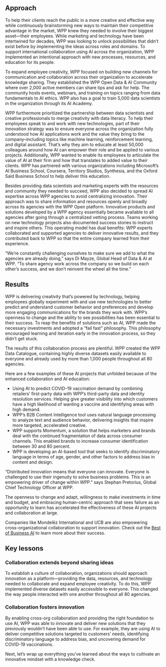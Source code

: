 ## Approach 

To help their clients reach the public in a more creative and effective way while continuously brainstorming new ways to maintain their competitive advantage in the market, WPP knew they needed to involve their biggest asset—their employees. While marketing and technology have been intertwined for decades, WPP was looking to unlock possibilities that didn’t exist before by implementing the ideas across roles and domains. To support international collaboration using AI across the organization, WPP implemented an intentional approach with new processes, resources, and education for its people.  

To expand employee creativity, WPP focused on building new channels for communication and collaboration across their organization to accelerate knowledge sharing. They established the WPP Open Data & AI Community where over 2,000 active members can share tips and ask for help. The community hosts events, webinars, and training on topics ranging from data fundamentals to AI ethics. WPP also has a goal to train 5,000 data scientists in the organization through its AI Academy.

WPP furthermore prioritized the partnership between data scientists and creative professionals to merge creativity with data literacy. To help their employees speak to and work with new technologies, part of their innovation strategy was to ensure everyone across the organization fully understood how AI applications work and the value they bring to the company–including topics like machine learning, reinforcement learning, and digital assistant. That’s why they aim to educate at least 50,000 colleagues around how AI can empower their role and be applied to various projects. Additionally, WPP wanted to enable its employees to articulate the value of AI at their firm and how that translates to added value to their clients. WPP has partnered with various organizations including Microsoft’s AI Business School, Coursera, Territory Studios, Synthesia, and the Oxford Saïd Business School to help deliver this education.

Besides providing data scientists and marketing experts with the resources and community they needed to succeed, WPP also decided to spread AI expertise across WPP agencies to avoid centralizing innovation. Their approach was to share information and resources openly and broadly across its agencies with the WPP Open platform. Innovative products and solutions developed by a WPP agency essentially became available to all agencies after going through a centralized vetting process. Teams working on new technology projects also documented success stories to instruct and inspire others. This operating model has dual benefits: WPP experts collaborated and supported agencies to deliver innovative results, and they contributed back to WPP so that the entire company learned from their experience.

“We’re constantly challenging ourselves to make sure we add to what the agencies are already doing,” says Di Mayze, Global Head of Data & AI at WPP. “To share agency work across the company so we build on each other’s success, and we don’t reinvent the wheel all the time.”

## Results

WPP is delivering creativity that’s powered by technology, helping employees globally experiment with and use new technologies to better predict and understand customer behavior and preferences and develop more engaging communications for the brands they work with. WPP’s openness to change and the ability to see possibilities has been essential to their success. To reap the benefits of solutions such as AI, WPP made the necessary investments and adopted a “fail fast” philosophy. This philosophy encouraged learning and iteration early in the innovation process, so they didn’t get stuck.

The results of this collaboration process are plentiful. WPP created the WPP Data Catalogue, containing highly diverse datasets easily available to everyone and already used by more than 1,000 people throughout all 80 agencies.

Here are a few examples of these AI projects that unfolded because of the enhanced collaboration and AI education:

* Using AI to predict COVID-19 vaccination demand by combining retailers’ first-party data with WPP’s third-party data and identity resolution services. Helping give greater visibility into which customers have a high likelihood of wanting a vaccine and identifying areas with high demand.
* WPP’s B2B Content Intelligence tool uses natural language processing to analyze text and audience behavior, delivering insights that inspire more targeted, accelerated creative.
* WPP supports Momentum, a solution that helps marketers and brands deal with the continued fragmentation of data across consumer channels. This enabled brands to increase consumer identification between 30 and 80 percent.
* WPP is developing an AI-based tool that seeks to identify discriminatory language in terms of age, gender, and other factors to address bias in content and design.

“Distributed innovation means that everyone can innovate. Everyone is challenged to use their ingenuity to solve business problems. This is an empowering driver of change within WPP.” says Stephan Pretorius, Global Chief Technology Officer at WPP.  

The openness to change and adapt, willingness to make investments in time and budget, and embracing human-centric approach that sees failure as an opportunity to learn has accelerated the effectiveness of these AI projects and collaboration at large.  

Companies like Mondelēz International and UCB are also empowering cross-organizational collaboration to support innovation. Check out the [Best of Business AI](https://businessai.microsoft.com/) to learn more about their success.

## Key lessons

### Collaboration extends beyond sharing ideas  

To establish a culture of collaboration, organizations should approach innovation as a platform—providing the data, resources, and technology needed to collaborate and expand employee creativity. To do this, WPP implemented diverse datasets easily accessible to everyone. This changed the way people interacted with one another throughout all 80 agencies.  

### Collaboration fosters innovation  

By enabling cross-org collaboration and providing the right foundation to use AI, WPP was able to innovate and deliver new solutions that they previously wouldn’t have been able to use. For example, they are using AI to deliver competitive solutions targeted to customers’ needs, identifying discriminatory language to address bias, and uncovering demand for COVID-19 vaccinations.  

Next, let’s wrap up everything you’ve learned about the ways to cultivate an innovative mindset with a knowledge check.  